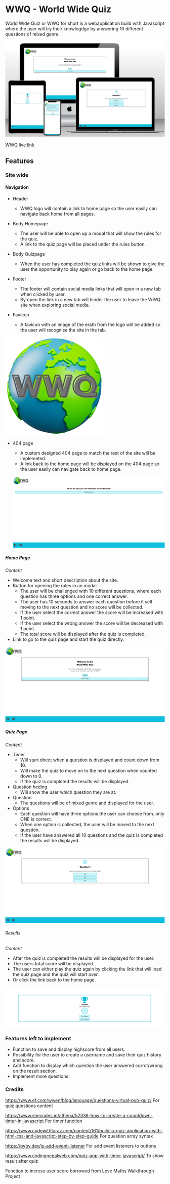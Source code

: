 # WWQ - World Wide Quiz

World Wide Quiz or WWQ for short is a webapplication build with Javascript where the user will try their knowlegdge by answering 10 different questions of mixed genre. 

![Mockup](documents/readme_img/wwq-mockup.webp)

[WWQ live link](https://saratisell.github.io/wwq/)

## Features

### Site wide

#### Navigation

* Header
  * WWQ logo will contain a link to home page so the user easily can navigate back home from all pages.

* Body Homepage
  * The user will be able to open up a modal that will show the rules for the quiz.
  * A link to the quiz page will be placed under the rules button.

* Body Quizpage
  * When the user has completed the quiz links will be shown to give the user the opportunity to play again or go back to the home page.

* Footer 
  * The footer will contain social media links that will open in a new tab when clicked by user.
  * By open the link in a new tab will hinder the user to leave the WWQ site when exploring social media.

* Favicon
  * A favicon with an image of the erath from the logo will be added so the user will recognise the site in the tab.

 ![Favicon](documents/readme_img/world-wide-quiz-favicon.webp)

* 404 page
  * A custom designed 404 page to match the rest of the site will be implemeted.
  * A link back to the home page will be displayed on the 404 page so the user easily can navigate back to home page.

  ![404-page](documents/readme_img/wwq-404page.webp)

##### Home Page

*Content* 
* Welcome text and short description about the site.
* Button for opening the rules in an modal.
  * The user will be challenged with 10 different questions, where each question has three options and one correct answer.
  * The user has 10 seconds to answer each question before it self moving to the next question and no score will be collected.
  * If the user select the correct answer the score will be increased with 1 point.
  * If the user select the wrong answer the score will be decreased with 1 point.
  * The total score will be displayed after the quiz is completed.
* Link to go to the quiz page and start the quiz directly.
  

![WWQ-homepage](documents/readme_img/wwq-homepage.webp)

##### Quiz Page

*Content*
* Timer
  * Will start direct when a question is displayed and count down from 10.
  * Will make the quiz to move on to the next question when counted down to 0.
  * If the quiz is completed the results will be displayed.
* Question heding
  * Will show the user which question they are at.
* Question
  * The questions will be of mixed genre and displayed for the user.
* Options
  * Each question will have three options the user can choose from. only ONE is correct.
  * When one option is collected, the user will be moved to the next question.
  * If the user have answered all 10 questions and the quiz is completed the results will be displayed.


![Quiz page](documents/readme_img/wwq-quizpage.webp)

###### Results

*Content*
* After the quiz is completed the results will be displayed for the user.
* The users total score will be displayed.
* The user can either play the quiz again by clicking the link that will load the quiz page and the quiz will start over.
* Or click the link back to the home page.

![Results](documents/readme_img/wwq-results.webp)

### Features left to implement

* Function to save and display highscore from all users.
* Possibility for the user to create a username and save their quiz history and score.
* Add function to display which question the user answered corrct/wrong on the result section.
* Implement more questions.










### Credits
https://www.ef.com/wwen/blog/language/questions-virtual-pub-quiz/
For quiz questions content

https://www.shecodes.io/athena/52336-how-to-create-a-countdown-timer-in-javascript 
For timer function

https://www.codewithfaraz.com/content/161/build-a-quiz-application-with-html-css-and-javascript-step-by-step-guide
For question array syntax

https://byby.dev/js-add-event-listener
For add event listeners to buttons

https://www.codingnepalweb.com/quiz-app-with-timer-javascript/
To show result after quiz

Function to increse user score borrowed from Love Maths Walkthrough Project